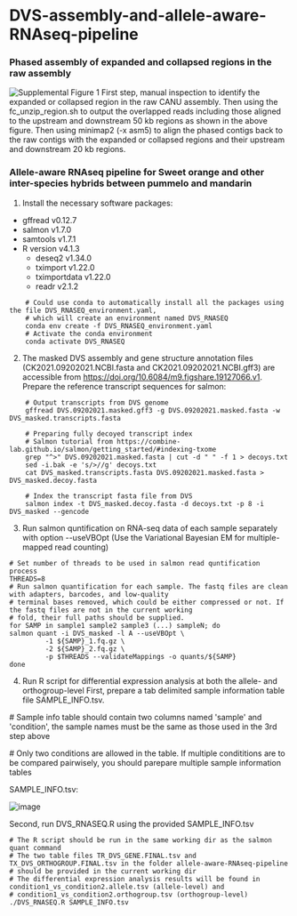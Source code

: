 # DVS-assembly-and-allele-aware-RNAseq-pipeline

### Phased assembly of expanded and collapsed regions in the raw assembly
![Supplemental Figure 1](https://user-images.githubusercontent.com/46752436/192521914-5f5b54a6-b5d8-4d54-b39a-cdf6d1938ead.jpg)
First step, manual inspection to identify the expanded or collapsed region in the raw CANU assembly. Then using the fc_unzip_region.sh to output the overlapped reads including those aligned to the upstream and downstream 50 kb regions as shown in the above figure. Then using minimap2 (-x asm5) to align the phased contigs back to the
raw contigs with the expanded or collapsed regions and their upstream and downstream 20 kb regions.

### Allele-aware RNAseq pipeline for Sweet orange and other inter-species hybrids between pummelo and mandarin
1. Install the necessary software packages:
  - gffread v0.12.7
  - salmon v1.7.0
  - samtools v1.7.1
  - R version v4.1.3
     - deseq2 v1.34.0
     - tximport v1.22.0
     - tximportdata v1.22.0
     - readr v2.1.2
```  
    # Could use conda to automatically install all the packages using the file DVS_RNASEQ_environment.yaml, 
    # which will create an environment named DVS_RNASEQ
    conda env create -f DVS_RNASEQ_environment.yaml
    # Activate the conda environment
    conda activate DVS_RNASEQ
```
2. The masked DVS assembly and gene structure annotation files (CK2021.09202021.NCBI.fasta and CK2021.09202021.NCBI.gff3) are accessible from https://doi.org/10.6084/m9.figshare.19127066.v1. Prepare the reference transcript sequences for salmon: 
```  
    # Output transcripts from DVS genome
    gffread DVS.09202021.masked.gff3 -g DVS.09202021.masked.fasta -w DVS_masked.transcripts.fasta

    # Preparing fully decoyed transcript index
    # Salmon tutorial from https://combine-lab.github.io/salmon/getting_started/#indexing-txome
    grep "^>" DVS.09202021.masked.fasta | cut -d " " -f 1 > decoys.txt
    sed -i.bak -e 's/>//g' decoys.txt
    cat DVS_masked.transcripts.fasta DVS.09202021.masked.fasta > DVS_masked.decoy.fasta

    # Index the transcript fasta file from DVS
    salmon index -t DVS_masked.decoy.fasta -d decoys.txt -p 8 -i DVS_masked --gencode
```  
3. Run salmon quntification on RNA-seq data of each sample separately with option --useVBOpt (Use the Variational Bayesian EM for multiple-mapped read counting)
```
# Set number of threads to be used in salmon read quntification process
THREADS=8
# Run salmon quantification for each sample. The fastq files are clean with adapters, barcodes, and low-quality 
# terminal bases removed, which could be either compressed or not. If the fastq files are not in the current working
# fold, their full paths should be supplied.
for SAMP in sample1 sample2 sample3 (...) sampleN; do
salmon quant -i DVS_masked -l A --useVBOpt \
         -1 ${SAMP}_1.fq.gz \
         -2 ${SAMP}_2.fq.gz \
         -p $THREADS --validateMappings -o quants/${SAMP}
done
```
4. Run R script for differential expression analysis at both the allele- and orthogroup-level
First, prepare a tab delimited sample information table file SAMPLE_INFO.tsv.

\# Sample info table should contain two columns named 'sample' and 'condition', the sample names must be the same as those used in the 3rd step above

\# Only two conditions are allowed in the table. If multiple condititions are to be compared pairwisely, you should parepare multiple sample information tables

SAMPLE_INFO.tsv:

![image](https://user-images.githubusercontent.com/46752436/192543369-0e7d3ebd-6094-435a-9f92-128662009d1e.png)


Second, run DVS_RNASEQ.R using the provided SAMPLE_INFO.tsv
```
# The R script should be run in the same working dir as the salmon quant command
# The two table files TR_DVS_GENE.FINAL.tsv and TX_DVS_ORTHOGROUP.FINAL.tsv in the folder allele-aware-RNAseq-pipeline 
# should be provided in the current working dir
# The differential expression analysis results will be found in condition1_vs_condition2.allele.tsv (allele-level) and 
# condition1_vs_condition2.orthogroup.tsv (orthogroup-level)
./DVS_RNASEQ.R SAMPLE_INFO.tsv
```

